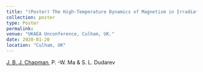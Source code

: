 ```yaml
---
title: "(Poster) The High-Temperature Dynamics of Magnetism in Irradiated FeCr Alloys"
collection: poster
type: Poster
permalink: 
venue: "UKAEA Unconference, Culham, UK."
date: 2020-01-20
location: "Culham, UK"
---
```


<u>J. B. J. Chapman</u>, P. -W. Ma & S. L. Dudarev
